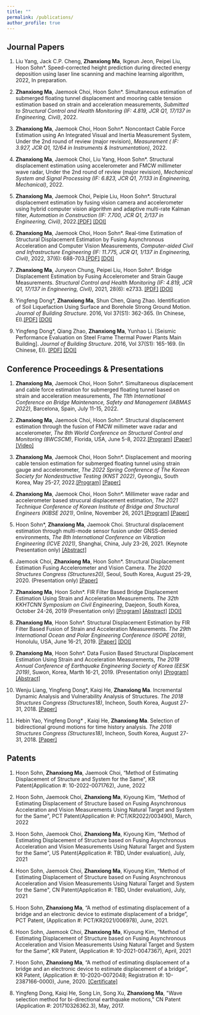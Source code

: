 ```yaml
---
title: ""
permalink: /publications/
author_profile: true
---
```

## Journal Papers


1. Liu Yang, Jack C.P. Cheng, **Zhanxiong Ma**, Ikgeun Jeon, Peipei Liu, Hoon Sohn*. Speed-corrected height prediction during directed energy deposition using laser line scanning and machine learning algorithm, 2022, In preparation.

2. **Zhanxiong Ma**, Jaemook Choi, Hoon Sohn\*. Simultaneous estimation of submerged floating tunnel displacement and mooring cable tension estimation based on strain and acceleration measurements, *Submitted to Structural Control and Health Monitoring (IF: 4.819, JCR Q1, 17/137 in Engineering, Civil)*, 2022. 

3. **Zhanxiong Ma**, Jaemook Choi, Hoon Sohn\*. Noncontact Cable Force Estimation using An Integrated Visual and Inertia Measurement System, Under the 2nd round of review (major revision), *Measurement ( IF: 3.927, JCR Q1, 12/64 in Instruments & Instrumentation)*, 2022.

4.  **Zhanxiong Ma**, Jaemook Choi, Liu Yang, Hoon Sohn\*. Structural displacement estimation using accelerometer and FMCW millimeter wave radar, Under the 2nd round of review (major revision), *Mechanical System and Signal Processing (IF: 6.823, JCR Q1, 7/133 in Engineering, Mechanical)*, 2022.

5.  **Zhanxiong Ma**, Jaemook Choi, Peipie Liu, Hoon Sohn\*. Structural displacement estimation by fusing vision camera and accelerometer using hybrid computer vision algorithm and adaptive multi-rate Kalman filter, *Automation in Construction (IF: 7.700, JCR Q1, 2/137 in Engineering, Civil)*, 2022.[[PDF]](https://mazhanxiong.github.io/files/AiC_104338.pdf) [[DOI]](https://doi.org/10.1016/j.autcon.2022.104338)

2.  **Zhanxiong Ma**, Jaemook Choi, Hoon Sohn\*. Real-time Estimation of Structural Displacement Estimation by Fusing Asynchronous Acceleration and Computer Vision Measurements, *Computer-aided Civil and Infrastructure Engineering (IF: 11.775, JCR Q1, 1/137 in Engineering, Civil)*, 2022, 37(6): 688-703.[[PDF]](https://mazhanxiong.github.io/files/mice_12767.pdf) [[DOI]](https://doi.org/10.1111/mice.12767)

3.	**Zhanxiong Ma**, Junyeon Chung, Peipei Liu, Hoon Sohn\*. Bridge Displacement Estimation by Fusing Accelerometer and Strain Gauge Measurements. *Structural Control and Health Monitoring (IF: 4.819, JCR Q1, 17/137 in Engineering, Civil)*, 2021, 28(6): e2733. [[PDF]](https://mazhanxiong.github.io/files/stc_2733.pdf) [[DOI]](https://doi.org/10.1002/stc.2733)

4.	Yingfeng Dong\*, **Zhanxiong Ma**, Shun Chen, Qiang Zhao. Identification of Soil Liquefaction Using Surface and Borehole Strong Ground Motion. *Journal of Building Structure*. 2016, Vol 37(S1): 362-365. (In Chinese, EI).[[PDF]](https://mazhanxiong.github.io/files/JBS_14006.pdf) [[DOI]](https://doi.org/10.14006/j.jzjgxb.2016.S1.051)


5.	Yingfeng Dong\*, Qiang Zhao, **Zhanxiong Ma**, Yunhao Li. [Seismic Performance Evaluation on Steel Frame Thermal Power Plants Main Building]. *Journal of Building Structure*. 2016, Vol 37(S1): 165-169. (In Chinese, EI). [[PDF]](https://mazhanxiong.github.io/files/JBS_051.pdf) [[DOI]](https://doi.org/10.14006/j.jzjgxb.2016.S1.024)

## Conference Proceedings & Presentations

1. **Zhanxiong Ma**, Jaemook Choi, Hoon Sohn\*. Simultaneous displacement and cable force estimation for submerged floating tunnel based on strain and acceleration measurements, *The 11th International Conference on Bridge Maintenance, Safety and Management (IABMAS 2022)*, Barcelona, Spain, July 11-15, 2022.

2. **Zhanxiong Ma**, Jaemook Choi, Hoon Sohn\*. Structural displacement estimation through the fusion of FMCW millimeter wave radar and accelerometer, *The 8th World Conference on Structural Control and Monitoring (8WCSCM)*, Florida, USA, June 5-8, 2022.[[Program]](https://mazhanxiong.github.io/files/8WCSCM_Program.pdf) [[Paper]]()[[Video]]()
1. **Zhanxiong Ma**, Jaemook Choi, Hoon Sohn\*. Displacement and mooring cable tension estimation for submerged floating tunnel using strain gauge and accelerometer, *The 2022 Spring Conference of The Korean Society for Nondestructive Testing (KNST 2022)*, Gyeongju, South Korea, May 25-27, 2022.[[Program]](https://mazhanxiong.github.io/files/KSNT_program.pdf) [[Paper]](https://mazhanxiong.github.io/files/KSNT_Draft.pdf)

3. **Zhanxiong Ma**, Jaemook Choi, Hoon Sohn\*. Millimeter wave radar and accelerometer based strucural displacement estimation, *The 2021 Technique Conference of Korean Institute of Bridge and Structural Engineers (KIBSE 2021)*, Online, November 26, 2021.[[Program]](https://mazhanxiong.github.io/files/2021%20KIBSE_Program1.pdf) [[Paper]](https://mazhanxiong.github.io/files/2021%20KIBSE_Paper.pdf)

3. Hoon Sohn\*, **Zhanxiong Ma**, Jaemook Choi. Structural displacement estimation through multi-mode sensor fusion under GNSS-denied environments, *The 8th International Conference on Vibration Engineering (ICVE 2021)*, Shanghai, China, July 23-26, 2021. (Keynote Presentation only) [[Abstract]](https://mazhanxiong.github.io/files/2021-ICVE%20Abstract.pdf)

5. Jaemook Choi, **Zhanxiong Ma**, Hoon Sohn\*. Structural Displacement Estimation Fusing Accelerometer and Vision Camera. *The 2020 Structures Congress (Structures20)*, Seoul, South Korea, August 25-29, 2020. (Presentation only) [[Paper]](http://www.i-asem.org/publication_conf/structures20/6.SM/2.SM582/SM2582_6597A.pdf)

7. **Zhanxiong Ma**, Hoon Sohn\*. FIR Filter Based Bridge Displacement Estimation Using Strain and Acceleration Measurements. *The 32th KKHTCNN Symposium on Civil Engineering*, Daejeon, South Korea, October 24-26, 2019 (Presentation only) [[Program]](https://mazhanxiong.github.io/files/Program_32KKHTCNN.pdf) [[Abstract]](https://mazhanxiong.github.io/files/32nd_KKHTCNN_Abstract.pdf) [[DOI]](https://koasas.kaist.ac.kr/handle/10203/270122)

9. **Zhanxiong Ma**, Hoon Sohn\*. Structural Displacement Estimation by FIR Filter Based Fusion of Strain and Acceleration Measurements. *The 29th International Ocean and Polar Engineering Conference (ISOPE 2019)*, Honolulu, USA, June 16-21, 2019. [[Paper]](https://mazhanxiong.github.io/files/2019_ISOPE_Paper.pdf) [[DOI]](https://onepetro.org/ISOPEIOPEC/proceedings-abstract/ISOPE19/All-ISOPE19/ISOPE-I-19-637/21666)

11. **Zhanxiong Ma**, Hoon Sohn\*. Data Fusion Based Structural Displacement Estimation Using Strain and Acceleration Measurements, *The 2019 Annual Conference of Earthquake Engineering Society of Korea (EESK 2019)*, Suwon, Korea, Marth 16-21, 2019. (Presentation only) [[Program]](https://mazhanxiong.github.io/files/Conference%20Program.pdf) [[Abstract]](https://mazhanxiong.github.io/files/2019_EESK_Abstract.pdf)

13. Wenju Liang, Yingfeng Dong\*, Kaiqi He, **Zhanxiong Ma**. Incremental Dynamic Analysis and Vulnerability Analysis of Structures. *The 2018 Structures Congress (Structures18)*, Incheon, South Korea, August 27-31, 2018. [[Paper]](http://www.i-asem.org/publication_conf/structures18/8.ASMM18/YP.63.SM1559_5252F6.pdf)

15. Hebin Yao, Yingfeng Dong\* , Kaiqi He, **Zhanxiong Ma**. Selection of bidirectional ground motions for time history analysis. *The 2018 Structures Congress (Structures18)*, Incheon, South Korea, August 27-31, 2018. [[Paper]](http://www.i-asem.org/publication_conf/structures18/8.ASMM18/YP.62.SM1558_5248F6.pdf)

## Patents

1. Hoon Sohn, **Zhanxiong Ma**, Jaemook Choi, “Method of Estimating Displacement of Structure and System for the Same", KR Patent(Application #: 10-2022-0071762), June, 2022

2. Hoon Sohn, Jaemook Choi, **Zhanxiong Ma**, Kiyoung Kim, “Method of Estimating Displacement of Structure based on Fusing Asynchronous Acceleration and Vision Measurements Using Natural Target and System for the Same", PCT Patent(Application #: PCT/KR2022/003490), March, 2022

2. Hoon Sohn, Jaemook Choi, **Zhanxiong Ma**, Kiyoung Kim, “Method of Estimating Displacement of Structure based on Fusing Asynchronous Acceleration and Vision Measurements Using Natural Target and System for the Same", US Patent(Application #: TBD, Under evaluation), July, 2021

2. Hoon Sohn, Jaemook Choi, **Zhanxiong Ma**, Kiyoung Kim, “Method of Estimating Displacement of Structure based on Fusing Asynchronous Acceleration and Vision Measurements Using Natural Target and System for the Same", CN Patent(Application #: TBD, Under evaluation), July, 2021

2. Hoon Sohn, **Zhanxiong Ma**, “A method of estimating displacement of a bridge and an electronic device to estimate displacement of a bridge”, PCT Patent, (Application #: PCT/KR2021/006978), June, 2021.

3. Hoon Sohn, Jaemook Choi, **Zhanxiong Ma**, Kiyoung Kim, “Method of Estimating Displacement of Structure based on Fusing Asynchronous Acceleration and Vision Measurements Using Natural Target and System for the Same”, KR Patent, (Application #: 10-2021-0047367), April, 2021

4. Hoon Sohn, **Zhanxiong Ma**, “A method of estimating displacement of a bridge and an electronic device to estimate displacement of a bridge”, KR Patent, (Application #: 10-2020-0072048; Registration #: 10-2387166-0000), June, 2020. [[Certificate]](https://mazhanxiong.github.io/files/KR_P_0072048.pdf)

5. Yingfeng Dong, Kaiqi He, Song Lin, Song Xu, **Zhanxiong Ma**, "Wave selection method for bi-directional earthquake motions," CN Patent (Application #: 201710326362.3), May, 2017.



